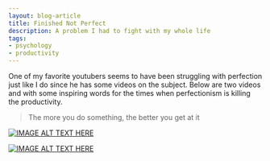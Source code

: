 ```yaml
---
layout: blog-article
title: Finished Not Perfect
description: A problem I had to fight with my whole life
tags:
- psychology
- productivity
---
```


One of my favorite youtubers seems to have been struggling with perfection just like I do since he has some videos on the subject. Below are two videos and with some inspiring words for the times when perfectionism is killing the productivity.

> The more you do something, the better you get at it

[![IMAGE ALT TEXT HERE](https://img.youtube.com/vi/g24lvQajwWM/0.jpg)](https://www.youtube.com/watch?v=g24lvQajwWM)


[![IMAGE ALT TEXT HERE](https://img.youtube.com/vi/XJgxCMJEkFg/0.jpg)](https://www.youtube.com/watch?v=XJgxCMJEkFg)